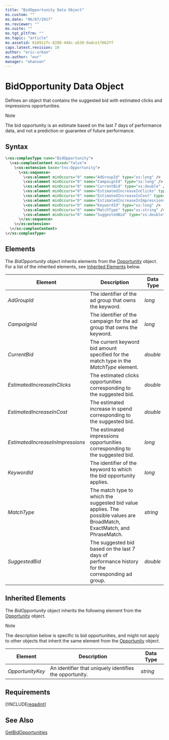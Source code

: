 ```yaml
---
title: "BidOpportunity Data Object"
ms.custom: ""
ms.date: "06/07/2017"
ms.reviewer: ""
ms.suite: ""
ms.tgt_pltfrm: ""
ms.topic: "article"
ms.assetid: 618912fc-8288-448c-a530-9adce1f662ff
caps.latest.revision: 10
author: "eric-urban"
ms.author: "eur"
manager: "ehansen"
---
```

# BidOpportunity Data Object
Defines an object that contains the suggested bid with estimated clicks and impressions opportunities.

> [!NOTE]
> The bid opportunity is an estimate based on the last 7 days of performance data, and not a prediction or guarantee of future performance.

## Syntax

```xml
\<xs:complexType name="BidOpportunity">
  \<xs:complexContent mixed="false">
    \<xs:extension base="tns:Opportunity">
      \<xs:sequence>
        \<xs:element minOccurs="0" name="AdGroupId" type="xs:long" />
        \<xs:element minOccurs="0" name="CampaignId" type="xs:long" />
        \<xs:element minOccurs="0" name="CurrentBid" type="xs:double" />
        \<xs:element minOccurs="0" name="EstimatedIncreaseInClicks" type="xs:double" />
        \<xs:element minOccurs="0" name="EstimatedIncreaseInCost" type="xs:double" />
        \<xs:element minOccurs="0" name="EstimatedIncreaseInImpressions" type="xs:long" />
        \<xs:element minOccurs="0" name="KeywordId" type="xs:long" />
        \<xs:element minOccurs="0" name="MatchType" type="xs:string" />
        \<xs:element minOccurs="0" name="SuggestedBid" type="xs:double" />
      \</xs:sequence>
    \</xs:extension>
  \</xs:complexContent>
\</xs:complexType>
```

## <a name="Elements"></a>Elements
The *BidOpportunity* object inherits elements from the [Opportunity](../adinsight-api/opportunity-data-object.md) object. For a list of the inherited elements, see [Inherited Elements](#InheritedElements) below.

|Element|Description|Data Type|
|-----------|---------------|-------------|
|*AdGroupId*|The identifier of the ad group that owns the keyword.|*long*|
|*CampaignId*|The identifier of the campaign for the ad group that owns the keyword.|*long*|
|*CurrentBid*|The current keyword bid amount specified for the match type in the *MatchType* element.|*double*|
|*EstimatedIncreaseInClicks*|The estimated clicks opportunities corresponding to the suggested bid.|*double*|
|*EstimatedIncreaseInCost*|The estimated increase in spend corresponding to the suggested bid.|*double*|
|*EstimatedIncreaseInImpressions*|The estimated impressions opportunities corresponding to the suggested bid.|*long*|
|*KeywordId*|The identifier of the keyword to which the bid opportunity applies.|*long*|
|*MatchType*|The match type to which the suggested bid value applies. The possible values are BroadMatch, ExactMatch, and PhraseMatch.|*string*|
|*SuggestedBid*|The suggested bid based on the last 7 days of performance history for the corresponding ad group.|*double*|

## <a name="InheritedElements"></a>Inherited Elements
The *BidOpportunity* object inherits the following element from the [Opportunity](../adinsight-api/opportunity-data-object.md) object. 

> [!NOTE]
> The description below is specific to bid opportunities, and might not apply to other objects that inherit the same element from the [Opportunity](../adinsight-api/opportunity-data-object.md) object.

|Element|Description|Data Type|
|-----------|---------------|-------------|
|*OpportunityKey*|An identifier that uniquely identifies the opportunity.|*string*|

## Requirements
[!INCLUDE[reqadint](../adinsight-api/includes/reqadint.md)]
## See Also
[GetBidOpportunities](../adinsight-api/getbidopportunities-service-operation.md)

